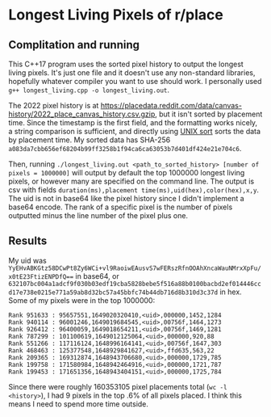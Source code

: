 # Longest Living Pixels of r/place

## Complitation and running

This C++17 program uses the sorted pixel history to output the longest living
pixels.
It's just one file and it doesn't use any non-standard libraries, hopefully
whatever compiler you want to use should work.
I personally used `g++ longest_living.cpp -o longest_living.out`.

The 2022 pixel history is at
<https://placedata.reddit.com/data/canvas-history/2022_place_canvas_history.csv.gzip>,
but it isn't sorted by placement time.
Since the timestamp is the first field, and the formatting works nicely, a
string comparison is sufficient, and directly using
[UNIX sort](https://man7.org/linux/man-pages/man1/sort.1.html)
sorts the data by placement time.
My sorted data has SHA-256 `a083da7cbb656ef68204b99ff3258b1f94ca6ca63053b7d401df424e21e704c6`.

Then, running
`./longest_living.out <path_to_sorted_history> [number of pixels = 1000000]`
will output by default the top 1000000 longest living pixels, or however many
are specified on the command line.
The output is csv with fields
`duration(ms),placement time(ms),uid(hex),color(hex),x,y`.
The uid is not in base64 like the pixel history since I didn't implement a
base64 encode.
The rank of a specific pixel is the number of pixels outputted minus the line
number of the pixel plus one.

## Results

My uid was
`YyEHvABKGtz58DCwPt8Zy6WCi+vl9RaoiwEAusvS7wFERszRfnOOAhXncaWauNMrxXpFu/x0tE23FtizENPDfQ==`
in base64, or
`632107bc004a1adcf9f030b03edf19cba5828bebe5f516a88b0100bacbd2ef014446ccd17e738e0215e771a59ab8d32bc57a45bbfc74b44db716d8b310d3c37d`
in hex.
Some of my pixels were in the top 1000000:

    Rank 951633 : 95657551,1649020320410,<uid>,000000,1452,1284
    Rank 940114 : 96001246,1649019684545,<uid>,00756f,1464,1273
    Rank 926412 : 96400059,1649018654211,<uid>,00756f,1469,1281
    Rank 787299 : 101100619,1649012125064,<uid>,000000,920,88
    Rank 551266 : 117116124,1648996164141,<uid>,00756f,1647,303
    Rank 468463 : 125377548,1648929841627,<uid>,ffd635,563,22
    Rank 209365 : 169312874,1648943706680,<uid>,000000,1729,785
    Rank 199758 : 171580984,1648942464916,<uid>,000000,1721,787
    Rank 199453 : 171651356,1648943404151,<uid>,000000,1725,784

Since there were roughly 160353105 pixel placements total (`wc -l <history>`), I
had 9 pixels in the top .6% of all pixels placed.
I think this means I need to spend more time outside.
